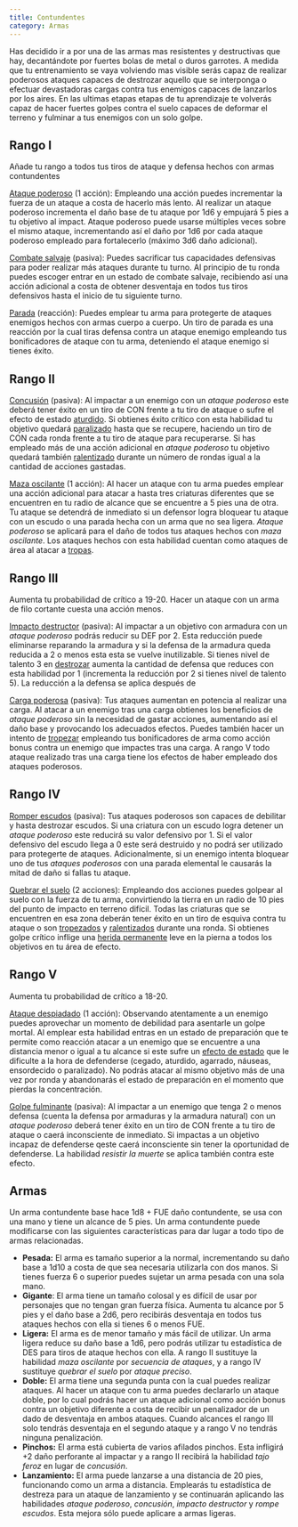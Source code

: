 ```yaml
---
title: Contundentes
category: Armas
---
```


Has decidido ir a por una de las armas mas resistentes y destructivas que hay, decantándote por fuertes bolas de metal o duros garrotes. A medida que tu entrenamiento se vaya volviendo mas visible serás capaz de realizar poderosos ataques capaces de destrozar aquello que se interponga o efectuar devastadoras cargas contra tus enemigos capaces de lanzarlos por los aires. En las ultimas etapas etapas de tu aprendizaje te volverás capaz de hacer fuertes golpes contra el suelo capaces de deformar el terreno y fulminar a tus enemigos con un solo golpe.

## Rango I

Añade tu rango a todos tus tiros de ataque y defensa hechos con armas contundentes

<u>Ataque poderoso</u> (1 acción): Empleando una acción puedes incrementar la fuerza de un ataque a costa de hacerlo más lento. Al realizar un ataque poderoso incrementa el daño base de tu ataque por 1d6 y empujará 5 pies a tu objetivo al impact. Ataque poderoso puede usarse múltiples veces sobre el mismo ataque, incrementando así el daño por 1d6 por cada ataque poderoso empleado para fortalecerlo (máximo 3d6 daño adicional).

<u>Combate salvaje</u> (pasiva): Puedes sacrificar tus capacidades defensivas para poder realizar más ataques durante tu turno. Al principio de tu ronda puedes escoger entrar en un estado de combate salvaje, recibiendo así una acción adicional a costa de obtener desventaja en todos tus tiros defensivos hasta el inicio de tu siguiente turno. 

<u>Parada</u> (reacción): Puedes emplear tu arma para protegerte de ataques enemigos hechos con armas cuerpo a cuerpo. Un tiro de parada es una reacción por la cual tiras defensa contra un ataque enemigo empleando tus bonificadores de ataque con tu arma, deteniendo el ataque enemigo si tienes éxito. 

## Rango II

<u>Concusión</u> (pasiva): Al impactar a un enemigo con un *ataque poderoso* este deberá tener éxito en un tiro de CON frente a tu tiro de ataque o sufre el efecto de estado [aturdido](https://raldamain.com/rules/Reglas%20principales/Efectos%20de%20estado.html#aturdida). Si obtienes éxito crítico con esta habilidad tu objetivo quedará [paralizado](https://raldamain.com/rules/Reglas%20principales/Efectos%20de%20estado.html#paralizada) hasta que se recupere, haciendo un tiro de CON cada ronda frente a tu tiro de ataque para recuperarse. Si has empleado más de una acción adicional en *ataque poderoso* tu objetivo quedará también [ralentizado](https://raldamain.com/rules/Reglas%20principales/Efectos%20de%20estado.html#ralentizada) durante un número de rondas igual a la cantidad de  acciones gastadas.

<u>Maza oscilante</u> (1 acción): Al hacer un ataque con tu arma puedes emplear una acción adicional para atacar a hasta tres criaturas diferentes que se encuentren en tu radio de alcance que se encuentre a 5 pies una de otra. Tu ataque se detendrá de inmediato si un defensor logra bloquear tu ataque con un escudo o una parada hecha con un arma que no sea ligera. *Ataque poderoso* se aplicará para el daño de todos tus ataques hechos con *maza oscilante*. Los ataques hechos con esta habilidad cuentan como ataques de área al atacar a [tropas](https://raldamain.com/rules/Reglas%20adicionales/combate%20de%20masas.html).

## Rango III

Aumenta tu probabilidad de crítico a 19-20. Hacer un ataque con un arma de filo cortante cuesta una acción menos.

<u>Impacto destructor</u> (pasiva): Al impactar a un objetivo con armadura con un *ataque poderoso* podrás reducir su DEF por 2. Esta reducción puede eliminarse reparando la armadura y si la defensa de la armadura queda reducida a 2 o menos esta esta se vuelve inutilizable. Si tienes nivel de talento 3 en [destrozar](https://raldamain.com/rules/Crear%20personajes/talentos.html#destrozar-fue) aumenta la cantidad de defensa que reduces con esta habilidad por 1 (incrementa la reducción por 2 si tienes nivel de talento 5). La reducción a la defensa se aplica después de

<u>Carga poderosa</u> (pasiva): Tus ataques aumentan en potencia al realizar una carga. Al atacar a un enemigo tras una carga obtienes los beneficios de *ataque poderoso* sin la necesidad de gastar acciones, aumentando así el daño base y provocando los adecuados efectos. Puedes también hacer un intento de [tropezar](https://raldamain.com/rules/Reglas%20principales/Efectos%20de%20estado.html#tropezada) empleando tus bonificadores de arma como acción bonus contra un enemigo que impactes tras una carga. A rango V todo ataque realizado tras una carga tiene los efectos de haber empleado dos ataques poderosos.

## Rango IV 

<u>Romper escudos</u> (pasiva): Tus ataques poderosos son capaces de debilitar y hasta destrozar escudos. Si una criatura con un escudo logra detener un *ataque poderoso* este reducirá su valor defensivo por 1. Si el valor defensivo del escudo llega a 0 este será destruido y no podrá ser utilizado para protegerte de ataques. Adicionalmente, si un enemigo intenta bloquear uno de tus *ataques poderosos* con una parada elemental le causarás la mitad de daño si fallas tu ataque.

<u>Quebrar el suelo</u> (2 acciones): Empleando dos acciones puedes golpear al suelo con la fuerza de tu arma, convirtiendo la tierra en un radio de 10 pies del punto de impacto en terreno difícil. Todas las criaturas que se encuentren en esa zona deberán tener éxito en un tiro de esquiva contra tu ataque o son [tropezados](https://raldamain.com/rules/Reglas%20principales/Efectos%20de%20estado.html#tropezada) y [ralentizados](https://raldamain.com/rules/Reglas%20principales/Efectos%20de%20estado.html#ralentizada) durante una ronda. Si obtienes golpe crítico inflige una [herida permanente](https://raldamain.com/rules/Reglas%20principales/Heridas%20permanentes.html) leve en la pierna a todos los objetivos en tu área de efecto.

## Rango V 

Aumenta tu probabilidad de crítico a 18-20.

<u>Ataque despiadado</u> (1 acción):  Observando atentamente a un enemigo puedes aprovechar un momento de debilidad para asentarle un golpe mortal. Al emplear esta habilidad entras en un estado de preparación que te permite como reacción atacar a un enemigo que se encuentre a una distancia menor o igual a tu alcance si este sufre un [efecto de estado](https://raldamain.com/rules/Reglas%20principales/Efectos%20de%20estado.html) que le dificulte a la hora de defenderse (cegado, aturdido, agarrado, náuseas, ensordecido o paralizado). No podrás atacar al mismo objetivo más de una vez por ronda y abandonarás el estado de preparación en el momento que pierdas la concentración.

<u>Golpe fulminante</u> (pasiva): Al impactar a un enemigo que tenga 2 o menos defensa (cuenta la defensa por armaduras y la armadura natural) con un *ataque poderoso* deberá tener éxito en un tiro de CON frente a tu tiro de ataque o caerá inconsciente de inmediato. Si impactas a un objetivo incapaz de defenderse qeste caerá inconsciente sin tener la oportunidad de defenderse. La habilidad *resistir la muerte* se aplica también contra este efecto.

## Armas

Un arma contundente base hace 1d8 + FUE daño contundente, se usa con una mano y tiene un alcance de 5 pies. Un arma contundente puede modificarse con las siguientes características para dar lugar a todo tipo de armas relacionadas.

- **Pesada:** El arma es tamaño superior a la normal, incrementando su daño base a 1d10 a costa de que sea necesaria utilizarla con dos manos. Si tienes fuerza 6 o superior puedes sujetar un arma pesada con una sola mano.
- **Gigante**: El arma tiene un tamaño colosal y es difícil de usar por personajes que no tengan gran fuerza física. Aumenta tu alcance por 5 pies y el daño base a 2d6, pero recibirás desventaja en todos tus ataques hechos con ella si tienes 6 o menos FUE. 
- **Ligera:** El arma es de menor tamaño y más fácil de utilizar. Un arma ligera reduce su daño base a 1d6, pero podrás utilizar tu estadística de DES para tiros de ataque hechos con ella. A rango II sustituye la habilidad *maza oscilante* por *secuencia de ataques*, y a rango IV sustituye *quebrar el suelo* por *ataque preciso*.
- **Doble:** El arma tiene una segunda punta con la cual puedes realizar ataques. Al hacer un ataque con tu arma puedes declararlo un ataque doble, por lo cual podrás hacer un ataque adicional como acción bonus contra un objetivo diferente a costa de recibir un penalizador de un dado de desventaja en ambos ataques. Cuando alcances el rango III solo tendrás desventaja en el segundo ataque y a rango V no tendrás ninguna penalización.
- **Pinchos:** El arma está cubierta de varios afilados pinchos. Esta infligirá +2 daño perforante al impactar y a rango II recibirá la habilidad *tajo feroz* en lugar de *concusión*. 
- **Lanzamiento:** El arma puede lanzarse a una distancia de 20 pies, funcionando como un arma a distancia. Emplearás tu estadística de destreza para un ataque de lanzamiento y se continuarán aplicando las habilidades *ataque poderoso*, *concusión*, *impacto destructor* y *rompe escudos*. Esta mejora sólo puede aplicare a armas ligeras.